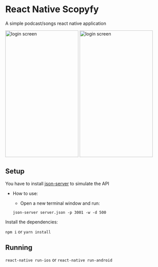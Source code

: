 # React Native Scopyfy

A simple podcast/songs react native application

<img src="https://i.imgur.com/tHtszCL.png" alt="login screen" width="230" height="400" /> <img src="https://i.imgur.com/HPIbsd5.png" alt="login screen" width="230" height="400" />

## Setup

You have to install [json-server](https://github.com/typicode/json-server) to simulate the API

* How to use:
  - Open a new terminal window and run:
  
  ```json-server server.json -p 3001 -w -d 500```

Install the dependencies:

`npm i` or `yarn install`

## Running

`react-native run-ios` or `react-native run-android`
